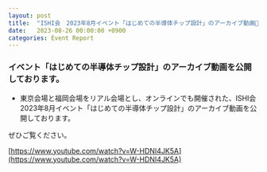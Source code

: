 ```yaml
---
layout: post
title:  "ISHI会　2023年8月イベント「はじめての半導体チップ設計」のアーカイブ動画🎥公開！"
date:   2023-08-26 00:00:00 +0900
categories: Event Report
---
```


### イベント「はじめての半導体チップ設計」のアーカイブ動画を公開しております。

* 東京会場と福岡会場をリアル会場とし、オンラインでも開催された、ISHI会　2023年8月イベント「はじめての半導体チップ設計」のアーカイブ動画を公開しております。


ぜひご覧ください。


  [https://www.youtube.com/watch?v=W-HDNI4JK5A](https://www.youtube.com/watch?v=W-HDNI4JK5A)
